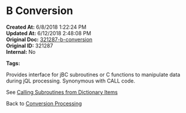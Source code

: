 # B Conversion

**Created At:** 6/8/2018 1:22:24 PM  
**Updated At:** 6/12/2018 2:48:08 PM  
**Original Doc:** [321287-b-conversion](https://docs.jbase.com/46351-conversion-processing/321287-b-conversion)  
**Original ID:** 321287  
**Internal:** No  

**Tags:**
<badge text='dictionary' vertical='middle' />
<badge text='jql' vertical='middle' />
<badge text='subroutines' vertical='middle' />

Provides interface for jBC subroutines or C functions to manipulate data during jQL processing. Synonymous with CALL code.

See [Calling Subroutines from Dictionary Items](./../../calling-a-subroutine-from-a-dictionary-item)

Back to [Conversion Processing](conversion-processing)
